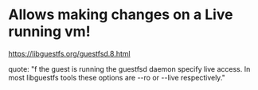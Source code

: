 # Allows making changes on a Live running vm!
https://libguestfs.org/guestfsd.8.html

quote: "f the guest is running the guestfsd daemon
specify live access.  In most libguestfs tools these options are --ro or
--live respectively."
